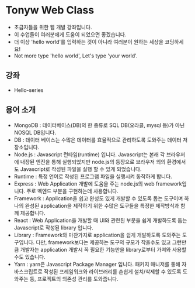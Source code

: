 # Tonyw Web Class

- 초급자들을 위한 웹 개발 강좌입니다.
- 이 수업들이 여러분에게 도움이 되었으면 좋겠습니다.
- 더 이상 'hello world'를 입력하는 것이 아니라 여러분이 원하는 세상을 코딩하세요!
- Not more type 'hello world', Let's type 'your world'.

## 강좌

- Hello-series

## 용어 소개

- MongoDB : 데이터베이스(DB)의 한 종류로 SQL DB(오라클, mysql 등)가 아닌 NOSQL DB입니다.
- DB : 데이터 베이스는 수많은 데이터를 효율적으로 관리하도록 도와주는 데이터 저장소입니다.
- Node.js : Javascript 런타임(runtime) 입니다. Javascript는 본래 각 브라우저에 내장된 엔진을 통해 실행되었지만 node.js의 등장으로 브라우저 외의 환경에서도 Javascript로 작성된 파일을 실행 할 수 있게 되었습니다.
- Runtime : 특정 언어로 작성된 프로그램 파일을 실행시켜 동작하게 합니다.
- Express : Web Application 개발에 도움을 주는 node.js의 web framework입니다. 주로 벡엔드 부분을 구현하는데 사용합니다.
- Framework : Application을 쉽고 완성도 있게 개발할 수 있도록 돕는 도구이며 하나의 완성된 application을 제작하기 위한 수많은 도구들을 특정한 제작방식과 함께 제공합니다.
- React : Web Application을 개발할 때 UI와 관련된 부분을 쉽게 개발하도록 돕는 Javascript로 작성된 library 입니다.
- Library : Framework와 마찬가지로 application을 쉽게 개발하도록 도와주는 도구입니다. 다만, framework보다는 제공하는 도구의 규모가 작을수도 있고 그런만큼 개발자는 application 개발시 꼭 필요한 기능만을 library로부터 가져와 사용할 수도 있습니다.
- Yarn : yarn은 Javascript Package Manager 입니다. 패키지 매니저를 통해 자바스크립트로 작성된 프레임워크와 라이브러리를 손쉽게 설치/삭제할 수 있도록 도와주는 등, 프로젝트의 의존성 관리를 도와줍니다.
